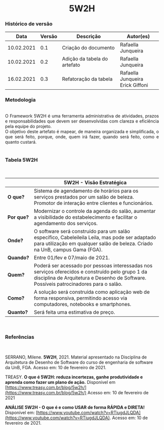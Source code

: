 # <center> 5W2H
### Histórico de versão<br>
|Data | Versão | Descrição | Autor(es)
| -- | -- | -- | -- |
| 10.02.2021 | 0.1 | Criação do documento | Rafaella Junqueira |
| 10.02.2021 | 0.2 | Adição da tabela do artefato | Rafaella Junqueira |
| 16.02.2021 | 0.3 | Refatoração da tabela | Rafaella Junqueira <br> Erick Giffoni |

### Metodologia

<div align="justify">

<br>O Framework 5W2H é uma ferramenta administrativa de atividades, prazos e responsabilidades que devem ser desenvolvidas com clareza e eficiência pela equipe do projeto. 
<br>O objetivo deste artefato é mapear, de maneira organizada e simplificada, o que será feito, porque, onde, quem irá fazer, quando será feito, como e quanto custará.<br><br>
</div>

### Tabela 5W2H
<br>

| | <center>5W2H - Visão Estratégica|
--|--|
**O que?** | Sistema de agendamento de horários para os serviços prestados por um salão de beleza. Promotor de interação entre clientes e funcionários.
**Por que?** | Modernizar o controle da agenda do salão, aumentar a visibilidade do estabelecimento e facilitar o agendamento dos serviços.
**Onde?** | O software será construído para um salão específico, Cabeleileila Leila, mas pode ser adaptado para utilização em qualquer salão de beleza. Criado na UnB, campus Gama (FGA).
**Quando?** | Entre 01/fev e 07/maio de 2021.
**Quem?** | Poderá ser acessado por pessoas interessadas nos serviços oferecidos e construído pelo grupo 1 da disciplina de Arquitetura e Desenho de Software. Possíveis patrocinadores para o salão.
**Como?** | A solução será construída como aplicação web de forma responsiva, permitindo acesso via computadores, notebooks e smartphones. 
**Quanto?**| Será feita uma estimativa de preço.
<br>

### Referências
<br>

SERRANO, Milene. **5W2H**, 2021. Material apresentado na Disciplina de Arquitetura de Desenho de Software do curso de engenharia de software da UnB, FGA. Acesso em: 10 de fevereiro de 2021.

TREASY. **O que é 5W2H: reduza incertezas, ganhe produtividade e aprenda como fazer um plano de ação.** Disponível em [https://www.treasy.com.br/blog/5w2h/](https://www.treasy.com.br/blog/5w2h/) Acesso em: 10 de fevereiro de 2021

**ANÁLISE 5W2H - O que é e como USAR de forma RÁPIDA e DIRETA!** Disponível em: [https://www.youtube.com/watch?v=RTiugdJLQDA](https://www.youtube.com/watch?v=RTiugdJLQDA). Acesso em: 10 de fevereiro de 2021.
